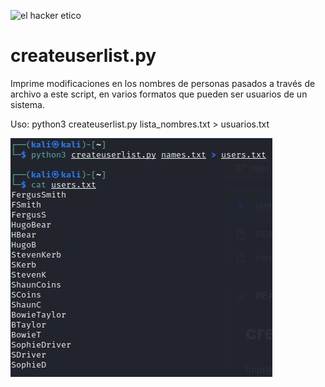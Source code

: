 ![el hacker etico](https://user-images.githubusercontent.com/73398798/151669992-49f13420-1be7-4221-8eb1-9b7ff5a62639.jpg)

# createuserlist.py
Imprime modificaciones en los nombres de personas pasados a través de archivo a este script, en varios formatos que pueden ser usuarios de un sistema. 

Uso: python3 createuserlist.py lista_nombres.txt > usuarios.txt


![Ejecución y resultado](https://github.com/numaciberseguridad/createuserlist/blob/main/images/execute_script.JPG)

